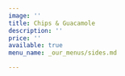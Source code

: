 ```yaml
---
image: ''
title: Chips & Guacamole
description: ''
price: ''
available: true
menu_name: _our_menus/sides.md

---
```

